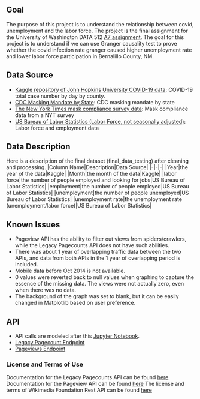 ## Goal
The purpose of this project is to understand the relationship between covid, unemployment and the labor force. The project is the final assignment for the University of Washington DATA 512 [A7 assignment](https://docs.google.com/document/d/1nT1V8I-RLQN3ZxCjpF6Mse9w7-dP1_s1nnW7MfIevgk/edit#heading=h.cb9wthtz43qg). The goal for this project is to understand if we can use Granger causality test to prove whether the covid infection rate granger caused higher unemployment rate and lower labor force participation in Bernalillo County, NM.


## Data Source
- [Kaggle repository of John Hopkins University COVID-19 data](https://www.kaggle.com/antgoldbloom/covid19-data-from-john-hopkins-university?select=RAW_us_confirmed_cases.csv): COVID-19 total case number by day by county.
- [CDC Masking Mandate by State](https://data.cdc.gov/Policy-Surveillance/U-S-State-and-Territorial-Public-Mask-Mandates-Fro/62d6-pm5i): CDC masking mandate by state
- [The New York Times mask compliance survey data](https://github.com/nytimes/covid-19-data/tree/master/mask-use): Mask compliance data from a NYT survey
- [US Bureau of Labor Statistics (Labor Force, not seasonally adjusted)](https://data.bls.gov/timeseries/LAUMT351074000000004?amp%253bdata_tool=XGtable&output_view=data&include_graphs=true): Labor force and employment data



## Data Description


Here is a description of the final dataset (final_data_testing) after cleaning and processing.
|Column Name|Description|Data Source|
|-|-|-|
|Year|the year of the data|Kaggle|
|Month|the month of the data|Kaggle|
|labor force|the number of people employed and looking for jobs|US Bureau of Labor Statistics|
|employment|the number of people employed|US Bureau of Labor Statistics|
|unemployment|the number of people unemployed|US Bureau of Labor Statistics|
|unemployment rate|the unemployment rate (unemployment/labor force)|US Bureau of Labor Statistics|



## Known Issues

- Pageview API has the ability to filter out views from spiders/crawlers, while the Legacy Pagecounts API does not have such abilities. 
- There was about 1 year of overlapping traffic data between the two APIs, and data from both APIs in the 1 year of overlapping period is included.
- Mobile data before Oct 2014 is not available.
- 0 values were reverted back to null values when graphing to capture the essence of the missing data. The views were not actually zero, even when there was no data.
- The background of the graph was set to blank, but it can be easily changed in Matplotlib based on user preference.

## API

- API calls are modeled after this [Jupyter Notebook](https://public.paws.wmcloud.org/User:Jtmorgan/data512_a1_example.ipynb).
- [Legacy Pagecount Endpoint](https://wikimedia.org/api/rest_v1/metrics/legacy/pagecounts/aggregate/{project}/{access-site}/{granularity}/{start}/{end})
- [Pageviews Endpoint](https://wikimedia.org/api/rest_v1/metrics/pageviews/aggregate/{project}/{access}/{agent}/{granularity}/{start}/{end})


### License and Terms of Use
Documentation for the Legacy Pagecounts API can be found [here](https://wikitech.wikimedia.org/wiki/Analytics/AQS/Legacy_Pagecounts) 
Documentation for the Pageview API can be found [here](https://wikitech.wikimedia.org/wiki/Analytics/AQS/Pageviews) 
The license and terms of Wikimedia Foundation Rest API can be found [here](https://www.mediawiki.org/wiki/REST_API#Terms_and_conditions)
